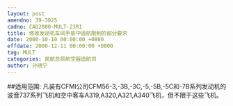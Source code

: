 ```yaml
---
layout: post
amendno: 39-3025
cadno: CAD2000-MULT-23R1
title: 修改发动机车间手册中适航限制的部分要求
date: 2000-10-10 00:00:00 +0800
effdate: 2000-12-11 00:00:00 +0800
tag: MULT
categories: 民航总局航空器适航司
author: 孙晓宁
---
```


##适用范围:
凡装有CFMI公司CFM56-3,-3B,-3C,-5,-5B,-5C和-7B系列发动机的波音737系列飞机和空中客车A319,A320,A321,A340飞机，但不限于这些飞机。

